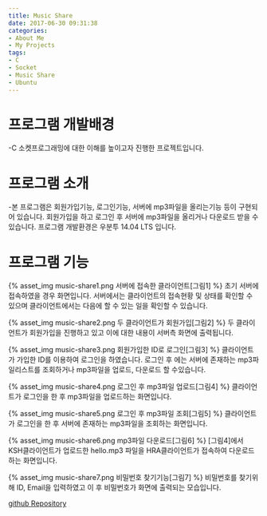 ```yaml
---
title: Music Share
date: 2017-06-30 09:31:38
categories:
- About Me
- My Projects
tags:
- C
- Socket
- Music Share
- Ubuntu
---
```

# 프로그램 개발배경
-C 소켓프로그래밍에 대한 이해를 높이고자 진행한 프로젝트입니다.

# 프로그램 소개
-본 프로그램은 회원가입기능, 로그인기능, 서버에 mp3파일을 올리는기능 등이 구현되어 있습니다. 회원가입을 하고 로그인 후 서버에 mp3파일을 올리거나 다운로드 받을 수 있습니다. 프로그램 개발환경은 우분투 14.04 LTS 입니다.

# 프로그램 기능

{% asset_img music-share1.png 서버에 접속한 클라이언트[그림1] %}
초기 서버에 접속하였을 경우 화면입니다. 서버에서는 클라이언트의 접속현황 및 상태를 확인할 수 있으며 클라이언트에서는 다음에 할 수 있는 일을 확인할 수 있습니다.

{% asset_img music-share2.png 두 클라이언트가 회원가입[그림2] %}
두 클라이언트가 회원가입을 진행하고 있고 이에 대한 내용이 서버측 화면에 출력됩니다.

{% asset_img music-share3.png 회원가입한 ID로 로그인[그림3] %}
클라이언트가 가입한 ID를 이용하여 로그인을 하였습니다. 로그인 후 에는 서버에 존재하는 mp3파일리스트를 조회하거나 mp3파일을 업로드, 다운로드 할 수있습니다.

{% asset_img music-share4.png 로그인 후 mp3파일 업로드[그림4] %}
클라이언트가 로그인을 한 후 mp3파일을 업로드하는 화면입니다.

{% asset_img music-share5.png 로그인 후 mp3파일 조회[그림5] %}
클라이언트가 로그인을 한 후 서버에 존재하는 mp3파일을 조회하는 화면입니다.

{% asset_img music-share6.png mp3파일 다운로드[그림6] %}
[그림4]에서 KSH클라이언트가 업로드한 hello.mp3 파일을 HRA클라이언트가 접속하여 다운로드 하는 화면입니다.

{% asset_img music-share7.png 비밀번호 찾기기능[그림7] %}
비밀번호를 찾기위해 ID, Email을 입력하였고 이 후 비밀번호가 화면에 출력되는 모습입니다.

[github Repository](https://github.com/KKimSangHeon/music_share)
